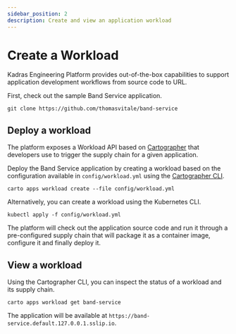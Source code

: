 ```yaml
---
sidebar_position: 2
description: Create and view an application workload
---
```


# Create a Workload

Kadras Engineering Platform provides out-of-the-box capabilities to support application development workflows from source code to URL.

First, check out the sample Band Service application.

```shell
git clone https://github.com/thomasvitale/band-service
```

## Deploy a workload

The platform exposes a Workload API based on [Cartographer](https://cartographer.sh) that developers use to trigger the supply chain for a given application.

Deploy the Band Service application by creating a workload based on the configuration available in `config/workload.yml` using the [Cartographer CLI](https://github.com/ThomasVitale/cartographer-cli).

```shell
carto apps workload create --file config/workload.yml
```

Alternatively, you can create a workload using the Kubernetes CLI.

```shell
kubectl apply -f config/workload.yml
```

The platform will check out the application source code and run it through a pre-configured supply chain that will package it as a container image, configure it and finally deploy it.

## View a workload

Using the Cartographer CLI, you can inspect the status of a workload and its supply chain.

```shell
carto apps workload get band-service
```

The application will be available at `https://band-service.default.127.0.0.1.sslip.io`.
